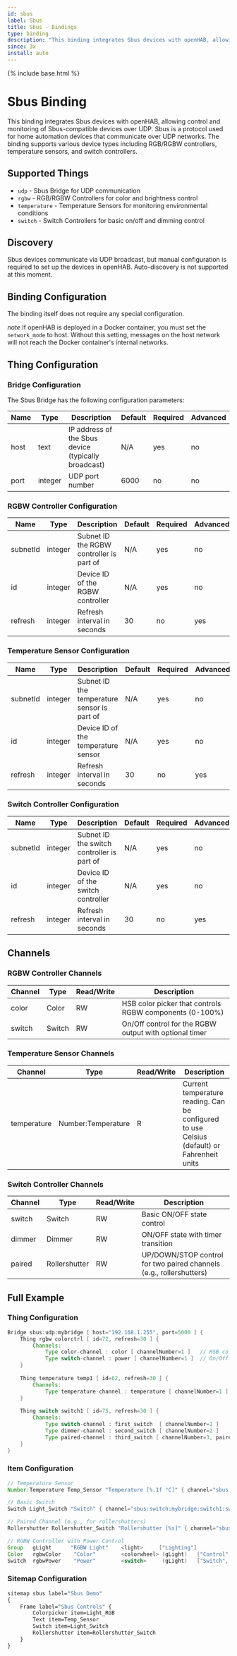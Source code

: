 ```yaml
---
id: sbus
label: Sbus
title: Sbus - Bindings
type: binding
description: "This binding integrates Sbus devices with openHAB, allowing control and monitoring of Sbus-compatible devices over UDP."
since: 3x
install: auto
---
```


<!-- Attention authors: Do not edit directly. Please add your changes to the appropriate source repository -->

{% include base.html %}

# Sbus Binding

This binding integrates Sbus devices with openHAB, allowing control and monitoring of Sbus-compatible devices over UDP.
Sbus is a protocol used for home automation devices that communicate over UDP networks.
The binding supports various device types including RGB/RGBW controllers, temperature sensors, and switch controllers.

## Supported Things

- `udp` - Sbus Bridge for UDP communication
- `rgbw` - RGB/RGBW Controllers for color and brightness control
- `temperature` - Temperature Sensors for monitoring environmental conditions
- `switch` - Switch Controllers for basic on/off and dimming control

## Discovery

Sbus devices communicate via UDP broadcast, but manual configuration is required to set up the devices in openHAB.
Auto-discovery is not supported at this moment.

## Binding Configuration

The binding itself does not require any special configuration.

*note*  If openHAB is deployed in a Docker container, you must set the `network_mode` to host. Without this setting, messages on the host network will not reach the Docker container's internal networks.

## Thing Configuration

### Bridge Configuration

The Sbus Bridge has the following configuration parameters:

| Name    | Type    | Description                                          | Default | Required | Advanced |
|---------|---------|------------------------------------------------------|---------|----------|-----------|
| host    | text    | IP address of the Sbus device (typically broadcast)  | N/A     | yes      | no        |
| port    | integer | UDP port number                                      | 6000    | no       | no        |

### RGBW Controller Configuration

| Name    | Type    | Description                                          | Default | Required | Advanced |
|---------|---------|------------------------------------------------------|---------|----------|-----------|
| subnetId| integer | Subnet ID the RGBW controller is part of             | N/A     | yes      | no        |
| id      | integer | Device ID of the RGBW controller                     | N/A     | yes      | no        |
| refresh | integer | Refresh interval in seconds                          | 30      | no       | yes       |

### Temperature Sensor Configuration

| Name    | Type    | Description                                          | Default | Required | Advanced |
|---------|---------|------------------------------------------------------|---------|----------|-----------|
| subnetId| integer | Subnet ID the temperature sensor is part of          | N/A     | yes      | no        |
| id      | integer | Device ID of the temperature sensor                  | N/A     | yes      | no        |
| refresh | integer | Refresh interval in seconds                          | 30      | no       | yes       |

### Switch Controller Configuration

| Name    | Type    | Description                                          | Default | Required | Advanced |
|---------|---------|------------------------------------------------------|---------|----------|-----------|
| subnetId| integer | Subnet ID the switch controller is part of           | N/A     | yes      | no        |
| id      | integer | Device ID of the switch controller                   | N/A     | yes      | no        |
| refresh | integer | Refresh interval in seconds                          | 30      | no       | yes       |

## Channels

### RGBW Controller Channels

| Channel | Type   | Read/Write | Description                                                |
|---------|--------|------------|------------------------------------------------------------|
| color   | Color  | RW         | HSB color picker that controls RGBW components (0-100%)    |
| switch  | Switch | RW         | On/Off control for the RGBW output with optional timer     |

### Temperature Sensor Channels

| Channel     | Type                | Read/Write | Description                    |
|-------------|---------------------|------------|--------------------------------|
| temperature | Number:Temperature  | R          | Current temperature reading. Can be configured to use Celsius (default) or Fahrenheit units    |

### Switch Controller Channels

| Channel | Type           | Read/Write | Description                                               |
|---------|----------------|------------|-----------------------------------------------------------|
| switch  | Switch         | RW         | Basic ON/OFF state control                                |
| dimmer  | Dimmer         | RW         | ON/OFF state with timer transition                        |
| paired  | Rollershutter  | RW         | UP/DOWN/STOP control for two paired channels (e.g., rollershutters)|

## Full Example

### Thing Configuration

```java
Bridge sbus:udp:mybridge [ host="192.168.1.255", port=5000 ] {
    Thing rgbw colorctrl [ id=72, refresh=30 ] {
        Channels:
            Type color-channel : color [ channelNumber=1 ]   // HSB color picker, RGBW values stored at channel 1
            Type switch-channel : power [ channelNumber=1 ]  // On/Off control for the RGBW output For complex scenes, one Sbus color controller can keep up to 40 color states. The switch channelNumber has to fall into this range.
    }
    
    Thing temperature temp1 [ id=62, refresh=30 ] {
        Channels:
            Type temperature-channel : temperature [ channelNumber=1 ]
    }
    
    Thing switch switch1 [ id=75, refresh=30 ] {
        Channels:
            Type switch-channel : first_switch  [ channelNumber=1 ]
            Type dimmer-channel : second_switch [ channelNumber=2 ]
            Type paired-channel : third_switch [ channelNumber=3, pairedChannelNumber=4 ]
    }
}
```

### Item Configuration

```java
// Temperature Sensor
Number:Temperature Temp_Sensor "Temperature [%.1f °C]" { channel="sbus:temperature:mybridge:temp1:temperature" }

// Basic Switch
Switch Light_Switch "Switch" { channel="sbus:switch:mybridge:switch1:switch" }

// Paired Channel (e.g., for rollershutters)
Rollershutter Rollershutter_Switch "Rollershutter [%s]" { channel="sbus:switch:mybridge:switch1:third_switch" }

// RGBW Controller with Power Control
Group   gLight      "RGBW Light"    <light>     ["Lighting"]
Color   rgbwColor    "Color"        <colorwheel> (gLight)   ["Control", "Light"]    { channel="sbus:rgbw:mybridge:colorctrl:color" }
Switch  rgbwPower    "Power"        <switch>     (gLight)   ["Switch", "Light"]     { channel="sbus:rgbw:mybridge:colorctrl:power" }
```

### Sitemap Configuration

```perl
sitemap sbus label="Sbus Demo"
{
    Frame label="Sbus Controls" {
        Colorpicker item=Light_RGB
        Text item=Temp_Sensor
        Switch item=Light_Switch
        Rollershutter item=Rollershutter_Switch
    }
}
